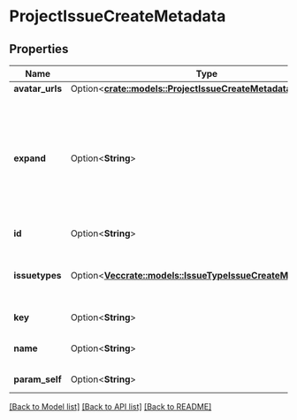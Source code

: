 # ProjectIssueCreateMetadata

## Properties

Name | Type | Description | Notes
------------ | ------------- | ------------- | -------------
**avatar_urls** | Option<[**crate::models::ProjectIssueCreateMetadataAvatarUrls**](ProjectIssueCreateMetadata_avatarUrls.md)> |  | [optional]
**expand** | Option<**String**> | Expand options that include additional project issue create metadata details in the response. | [optional][readonly]
**id** | Option<**String**> | The ID of the project. | [optional][readonly]
**issuetypes** | Option<[**Vec<crate::models::IssueTypeIssueCreateMetadata>**](IssueTypeIssueCreateMetadata.md)> | List of the issue types supported by the project. | [optional][readonly]
**key** | Option<**String**> | The key of the project. | [optional][readonly]
**name** | Option<**String**> | The name of the project. | [optional][readonly]
**param_self** | Option<**String**> | The URL of the project. | [optional][readonly]

[[Back to Model list]](../README.md#documentation-for-models) [[Back to API list]](../README.md#documentation-for-api-endpoints) [[Back to README]](../README.md)


